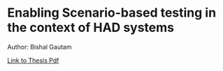 # Enabling Scenario-based testing in the context of HAD systems

Author: Bishal Gautam

[Link to Thesis Pdf](./Enabling%20Scenario%20Based%20Testing%20in%20HAD%20Systems%20.pdf)
